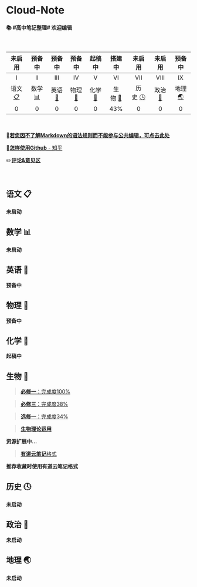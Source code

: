 # Cloud-Note
#### :books: #高中笔记整理# 欢迎编辑</br></br></br>

<!-- ![](https://img.shields.io/badge/update-today-blue.svg) ![](https://img.shields.io/badge/gitbook-making-lightgrey.svg)</br> -->
| 未启用 | 预备中 | 预备中 | 预备中 | 起稿中 | 搭建中| 未启用 | 未启用 | 预备中 |
| :--------: | :---------: | :---------: | :---------: | :---------: | :---------:| :---------: | :---------: | :---------:|
| I | II | III | IV | V | VI | VII | VIII | IX |
|语文 [:clipboard:](#语文-clipboard) |数学 [:bar_chart:](#数学-bar_chart)| 英语 [:abcd:](英语-abcd)| 物理 [:dizzy:](#物理-dizzy) |化学 [:pill:](#化学-pill)| 生物 [:microscope:](#生物-microscope)| 历史 [:clock4:](#历史-clock4) |政治 [:european_castle:](#政治-european_castle)| 地理 [:earth_asia:](#地理-earth_asia)|
| 0 | 0  | 0  | 0  | 0  | 43%  | 0  | 0  | 0  |

</br>

:triangular_flag_on_post:[**若您因不了解Markdown的语法规则而不能参与公共编辑，可点击此处**](https://github.com/younghz/Markdown)

:mag_right:[**怎样使用Github** - 知乎](https://www.zhihu.com/question/20070065)

:pencil2:[**评论&意见区**](https://github.com/XwYuanzhang/Cloud-Note/issues)

</br>

## 语文 :clipboard:

**未启动**

## 数学 :bar_chart:

**未启动**

## 英语 :abcd:

**预备中**

## 物理 :dizzy:

**预备中**

## 化学 :pill:

**起稿中**

## 生物 :microscope:

> [**必修一**：完成度100%](https://github.com/XwYuanzhang/Cloud-Note/tree/master/%E9%AB%98%E4%B8%AD%20%E7%94%9F%E7%89%A9/%E5%BF%85%E4%BF%AE%E4%B8%80)

> [**必修三**：完成度38%](https://github.com/XwYuanzhang/Cloud-Note/tree/master/%E9%AB%98%E4%B8%AD%20%E7%94%9F%E7%89%A9/%E5%BF%85%E4%BF%AE%E4%B8%89)

> [**选修一**：完成度34%](https://github.com/XwYuanzhang/Cloud-Note/tree/master/%E9%AB%98%E4%B8%AD%20%E7%94%9F%E7%89%A9/%E9%80%89%E4%BF%AE%E4%B8%80)

> [**生物理论运用**](https://github.com/XwYuanzhang/Cloud-Note/tree/master/%E9%AB%98%E4%B8%AD%20%E7%94%9F%E7%89%A9/%E7%94%9F%E7%89%A9%E7%90%86%E8%AE%BA%E8%BF%90%E7%94%A8%E3%80%90%E4%BE%BF%E4%BA%8E%E5%8A%A0%E6%B7%B1%E7%90%86%E8%A7%A3%E3%80%91)

**资源扩展中…**

> [**有道云笔记**格式](http://note.youdao.com/noteshare?id=81ec4cd0813ea4baba5201ab947d09ec)

**推荐收藏时使用有道云笔记格式**

## 历史 :clock4:

**未启动**

## 政治 :european_castle:

**未启动**

## 地理 :earth_asia:

**未启动**


